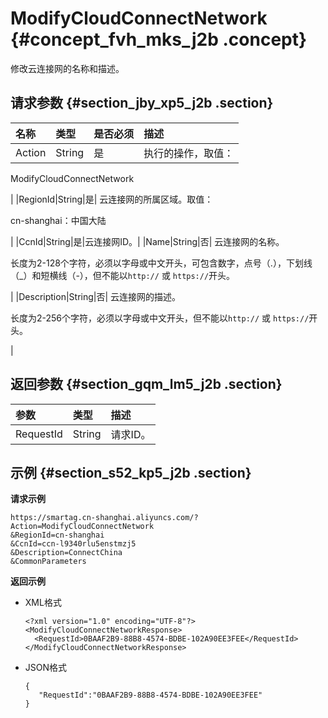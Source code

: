 # ModifyCloudConnectNetwork {#concept_fvh_mks_j2b .concept}

修改云连接网的名称和描述。

## 请求参数 {#section_jby_xp5_j2b .section}

|名称|类型|是否必须|描述|
|:-|:-|:---|:-|
|Action|String|是| 执行的操作，取值：

 ModifyCloudConnectNetwork

 |
|RegionId|String|是| 云连接网的所属区域。取值：

 cn-shanghai：中国大陆

 |
|CcnId|String|是|云连接网ID。|
|Name|String|否| 云连接网的名称。

 长度为2-128个字符，必须以字母或中文开头，可包含数字，点号（.），下划线（\_）和短横线（-），但不能以`http://` 或 `https://`开头。

 |
|Description|String|否| 云连接网的描述。

 长度为2-256个字符，必须以字母或中文开头，但不能以`http://` 或 `https://`开头。

 |

## 返回参数 {#section_gqm_lm5_j2b .section}

|参数|类型|描述|
|:-|:-|:-|
|RequestId|String|请求ID。|

## 示例 {#section_s52_kp5_j2b .section}

**请求示例**

```
https://smartag.cn-shanghai.aliyuncs.com/?Action=ModifyCloudConnectNetwork
&RegionId=cn-shanghai
&CcnId=ccn-l9340rlu5enstmzj5
&Description=ConnectChina
&CommonParameters
```

**返回示例**

-   XML格式

    ```
    <?xml version="1.0" encoding="UTF-8"?>
    <ModifyCloudConnectNetworkResponse>
      <RequestId>0BAAF2B9-88B8-4574-BDBE-102A90EE3FEE</RequestId>
    </ModifyCloudConnectNetworkResponse>
    ```

-   JSON格式

    ```
    {
       "RequestId":"0BAAF2B9-88B8-4574-BDBE-102A90EE3FEE"
    }
    ```


